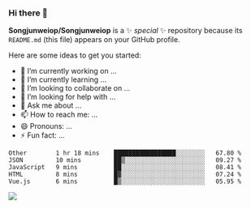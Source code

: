 ### Hi there 👋


**Songjunweiop/Songjunweiop** is a ✨ _special_ ✨ repository because its `README.md` (this file) appears on your GitHub profile.

Here are some ideas to get you started:

- 🔭 I’m currently working on ...
- 🌱 I’m currently learning ...
- 👯 I’m looking to collaborate on ...
- 🤔 I’m looking for help with ...
- 💬 Ask me about ...
- 📫 How to reach me: ...
- 😄 Pronouns: ...
- ⚡ Fun fact: ...

<!--START_SECTION:waka-->
```text
Other        1 hr 18 mins    █████████████████░░░░░░░░   67.80 % 
JSON         10 mins         ██▒░░░░░░░░░░░░░░░░░░░░░░   09.27 % 
JavaScript   9 mins          ██░░░░░░░░░░░░░░░░░░░░░░░   08.41 % 
HTML         8 mins          █▓░░░░░░░░░░░░░░░░░░░░░░░   07.24 % 
Vue.js       6 mins          █▒░░░░░░░░░░░░░░░░░░░░░░░   05.95 % 
```
<!--END_SECTION:waka-->
![](https://github-readme-stats.vercel.app/api?username=Songjunweiop)
